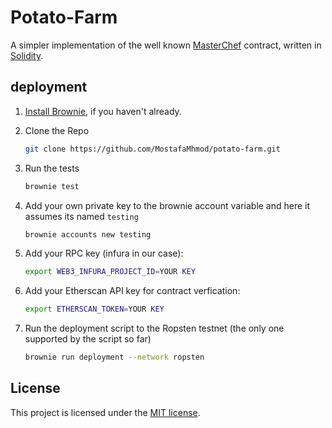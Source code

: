 # Potato-Farm

A simpler implementation of the well known [MasterChef](https://github.com/sushiswap/sushiswap/blob/canary/contracts/MasterChef.sol) contract, written in [Solidity](https://github.com/ethereum/solidity).

## deployment

1. [Install Brownie](https://eth-brownie.readthedocs.io/en/stable/install.html), if you haven't already.

2. Clone the Repo 
    ```bash
    git clone https://github.com/MostafaMhmod/potato-farm.git
    ```


3. Run the tests

    ```bash
    brownie test
    ```
4. Add your own private key to the brownie account variable and here it assumes its named `testing`

    ```bash
    brownie accounts new testing
    ```
5. Add your RPC key (infura in our case):
    ```bash
    export WEB3_INFURA_PROJECT_ID=YOUR KEY
    ```
6. Add your Etherscan API key for contract verfication:
    ```bash
    export ETHERSCAN_TOKEN=YOUR KEY
    ```
5. Run the deployment script to the Ropsten testnet (the only one supported by the script so far)

    ```bash
    brownie run deployment --network ropsten
    ```
## License

This project is licensed under the [MIT license](LICENSE).
